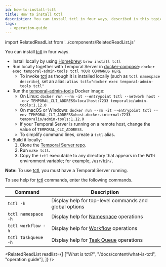 ```yaml
---
id: how-to-install-tctl
title: How to install tctl
description: You can install tctl in four ways, described in this topic.
tags:
  - operation-guide
---
```


import RelatedReadList from '../components/RelatedReadList.js'

You can install [tctl](/docs/content/what-is-tctl) in four ways.

- Install locally by using [Homebrew](https://brew.sh/): `brew install tctl`
- Run locally together with Temporal Server in [docker-compose](https://github.com/temporalio/docker-compose): `docker exec temporal-admin-tools tctl YOUR COMMANDS HERE`
  - To invoke [tctl](/docs/content/what-is-tctl) as though it is installed locally (such as `tctl namespace describe`), set an alias: `alias tctl="docker exec temporal-admin-tools tctl"`
- Run the [temporal-admin-tools](https://hub.docker.com/r/temporalio/admin-tools) Docker image:
  - On Linux: `docker run --rm -it --entrypoint tctl --network host --env TEMPORAL_CLI_ADDRESS=localhost:7233 temporalio/admin-tools:1.12.0`
  - On macOS or Windows: `docker run --rm -it --entrypoint tctl --env TEMPORAL_CLI_ADDRESS=host.docker.internal:7233 temporalio/admin-tools:1.12.0`
  - If your Temporal Server is running on a remote host, change the value of `TEMPORAL_CLI_ADDRESS`.
  - To simplify command lines, create a `tctl` alias.
- Build it locally:
  1. Clone the [Temporal Server repo](https://github.com/temporalio/temporal).
  1. Run `make tctl`.
  1. Copy the `tctl` executable to any directory that appears in the `PATH` environment variable; for example, `/usr/bin/`.

**Note:** To use [tctl](/docs/content/what-is-tctl), you must have a Temporal Server running.

To see help for [tctl](/docs/content/what-is-tctl) commands, enter the following commands.

| Command | Description |
| --- | --- |
| `tctl -h` | Display help for top-level commands and global options |
| `tctl namespace -h` | Display help for [Namespace](/docs/content/what-is-a-namespace) operations |
| `tctl workflow -h` | Display help for [Workflow](/docs/content/what-is-a-workflow) operations |
| `tctl taskqueue -h` | Display help for [Task Queue](/docs/content/what-is-a-task-queue) operations |

<RelatedReadList
readlist={[
["What is tctl?", "/docs/content/what-is-tctl", "operation guide"],
]}
/>

